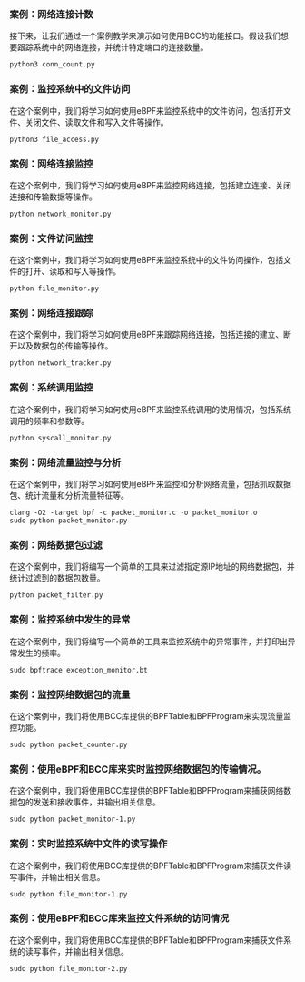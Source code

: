 ### 案例：网络连接计数

接下来，让我们通过一个案例教学来演示如何使用BCC的功能接口。假设我们想要跟踪系统中的网络连接，并统计特定端口的连接数量。
```
python3 conn_count.py
```

### 案例：监控系统中的文件访问

在这个案例中，我们将学习如何使用eBPF来监控系统中的文件访问，包括打开文件、关闭文件、读取文件和写入文件等操作。
```
python3 file_access.py
```

### 案例：网络连接监控

在这个案例中，我们将学习如何使用eBPF来监控网络连接，包括建立连接、关闭连接和传输数据等操作。
```
python network_monitor.py
```

### 案例：文件访问监控

在这个案例中，我们将学习如何使用eBPF来监控系统中的文件访问操作，包括文件的打开、读取和写入等操作。
```
python file_monitor.py
```

### 案例：网络连接跟踪

在这个案例中，我们将学习如何使用eBPF来跟踪网络连接，包括连接的建立、断开以及数据包的传输等操作。
```
python network_tracker.py
```

### 案例：系统调用监控

在这个案例中，我们将学习如何使用eBPF来监控系统调用的使用情况，包括系统调用的频率和参数等。
```
python syscall_monitor.py
```

### 案例：网络流量监控与分析

在这个案例中，我们将学习如何使用eBPF来监控和分析网络流量，包括抓取数据包、统计流量和分析流量特征等。
```
clang -O2 -target bpf -c packet_monitor.c -o packet_monitor.o
sudo python packet_monitor.py
```

### 案例：网络数据包过滤

在这个案例中，我们将编写一个简单的工具来过滤指定源IP地址的网络数据包，并统计过滤到的数据包数量。
```
python packet_filter.py
```

### 案例：监控系统中发生的异常

在这个案例中，我们将编写一个简单的工具来监控系统中的异常事件，并打印出异常发生的频率。
```
sudo bpftrace exception_monitor.bt
```

### 案例：监控网络数据包的流量

在这个案例中，我们将使用BCC库提供的BPFTable和BPFProgram来实现流量监控功能。
```
sudo python packet_counter.py
```

### 案例：使用eBPF和BCC库来实时监控网络数据包的传输情况。
在这个案例中，我们将使用BCC库提供的BPFTable和BPFProgram来捕获网络数据包的发送和接收事件，并输出相关信息。

```
sudo python packet_monitor-1.py
```

### 案例：实时监控系统中文件的读写操作
在这个案例中，我们将使用BCC库提供的BPFTable和BPFProgram来捕获文件读写事件，并输出相关信息。

```
sudo python file_monitor-1.py
```

### 案例：使用eBPF和BCC库来监控文件系统的访问情况
在这个案例中，我们将使用BCC库提供的BPFTable和BPFProgram来捕获文件系统的读写事件，并输出相关信息。

```
sudo python file_monitor-2.py
```
